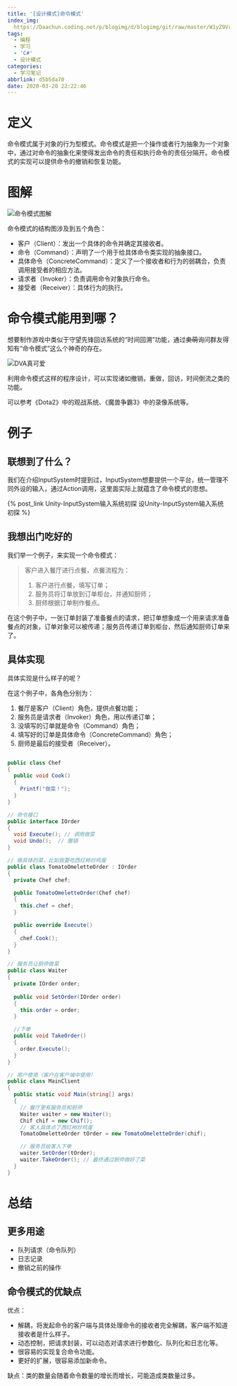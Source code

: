 ```yaml
---
title: '[设计模式]命令模式'
index_img: 
  https://Daachun.coding.net/p/blogimg/d/blogimg/git/raw/master/W1yZ9Vr7XdaoYKP.png.png
tags:
  - 编程
  - 学习
  - 'C#'
  - 设计模式
categories:
  - 学习笔记
abbrlink: d5b5da70
date: 2020-03-20 22:22:46
---
```


# 定义

命令模式属于对象的行为型模式。命令模式是把一个操作或者行为抽象为一个对象中，通过对命令的抽象化来使得发出命令的责任和执行命令的责任分隔开。命令模式的实现可以提供命令的撤销和恢复功能。

# 图解

![命令模式图解](https://i.loli.net/2020/03/22/JuOYSDj98KNILEF.png)

命令模式的结构图涉及到五个角色：

- 客户（Client）：发出一个具体的命令并确定其接收者。
- 命令（Command）：声明了一个用于给具体命令类实现的抽象接口。
- 具体命令（ConcreteCommand）：定义了一个接收者和行为的弱耦合，负责调用接受者的相应方法。
- 请求者（Invoker）：负责调用命令对象执行命令。
- 接受者（Receiver）：具体行为的执行。

# 命令模式能用到哪？

想要制作游戏中类似于守望先锋回访系统的“时间回溯”功能，通过<del>卖萌</del>询问群友得知有“命令模式”这么个神奇的存在。

![DVA真可爱](https://i.loli.net/2020/03/21/srQ2vlCeFfKgM65.png)

利用命令模式这样的程序设计，可以实现诸如撤销，重做，回访，时间倒流之类的功能。

可以参考《Dota2》中的观战系统、《魔兽争霸3》中的录像系统等。

<!-- https://blog.csdn.net/poem_qianmo/article/details/52663057 -->

# 例子

## 联想到了什么？

我们在介绍InputSystem时提到过，InputSystem想要提供一个平台，统一管理不同外设的输入，通过Action调用，这里面实际上就蕴含了命令模式的思想。

{% post_link Unity-InputSystem输入系统初探 设Unity-InputSystem输入系统初探 %}

## 我想出门吃好的

我们举一个例子，来实现一个命令模式：

> 客户进入餐厅进行点餐，点餐流程为：
> 1. 客户进行点餐，填写订单；
> 2. 服务员将订单放到订单柜台，并通知厨师；
> 3. 厨师根据订单制作餐点。

在这个例子中，一张订单封装了准备餐点的请求，把订单想象成一个用来请求准备餐点的对象，订单对象可以被传递；服务员传递订单到柜台，然后通知厨师订单来了。

## 具体实现

具体实现是什么样子的呢？

在这个例子中，各角色分别为：
1. 餐厅是客户（Client）角色，提供点餐功能；
2. 服务员是请求者（Invoker）角色，用以传递订单；
3. 没填写的订单就是命令（Command）角色；
4. 填写好的订单是具体命令（ConcreteCommand）角色；
5. 厨师是最后的接受者（Receiver）。


``` cs

public class Chef
{
  public void Cook()
  {
    Printf("做菜！");
  }
}

// 命令接口
public interface IOrder
{
  void Execute(); // 调用做菜
  void Undo();  // 撤销
}

// 做具体的菜，比如我要吃西红柿炒鸡蛋
public class TomatoOmeletteOrder : IOrder
{
  private Chef chef;

  public TomatoOmeletteOrder(Chef chef)
  {
    this.chef = chef;
  }

  public override Execute()
  {
    chef.Cook();
  }
}

// 服务员让厨师做菜
public class Waiter
{
  private IOrder order;
  
  public void SetOrder(IOrder order)
  {
    this.order = order;
  }

  //下单
  public void TakeOrder()
  {
    order.Execute();
  }
}

// 用户使用（客户在客户端中使用）
public class MainClient
{
  public static void Main(string[] args)
  {
    // 餐厅里有服务员和厨师
    Waiter waiter = new Waiter();
    Chif chif = new Chif();
    // 客人具体点了西红柿炒鸡蛋
    TomatoOmeletteOrder tOrder = new TomatoOmeletteOrder(chif);

    // 服务员给客人下单
    waiter.SetOrder(tOrder);
    waiter.TakeOrder(); // 最终通过厨师做好了菜
  }
}

```

# 总结

## 更多用途

- 队列请求（命令队列）
- 日志记录
- 撤销之前的操作

## 命令模式的优缺点

优点：
- 解耦，将发起命令的客户端与具体处理命令的接收者完全解耦，客户端不知道接收者是什么样子。
- 动态控制，把请求封装，可以动态对请求进行参数化、队列化和日志化等。
- 很容易的实现复合命令功能。
- 更好的扩展，很容易添加新命令。

缺点：类的数量会随着命令数量的增长而增长，可能造成类数量过多。